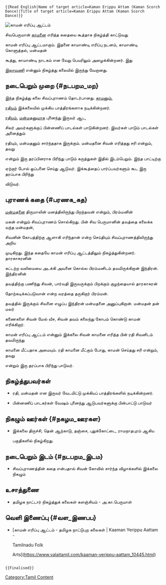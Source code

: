 ```{=mediawiki}
{{Read English|Name of target article=Kaman Erippu Attam (Kaman Scorch Dance)|Title of target article=Kaman Erippu Attam (Kaman Scorch Dance)}}
```
![*காமன் எரிப்பு ஆட்டம்*](காமன்_எரிப்பு_ஆட்டம்.png "காமன் எரிப்பு ஆட்டம்")
சிவபெருமான் [காமனை](காமன் "wikilink") எரித்த கதையை கூத்தாக நிகழ்த்தி காட்டுவது
காமன் எரிப்பு ஆட்டமாகும். இதனை காமாண்டி எரிப்பு நடனம், காமாண்டி கொளுத்தல், மன்மதன்
கூத்து, காமாண்டி நாடகம் என வேறு பெயரிலும் அழைக்கின்றனர். இது
[இலாவணி](இலாவணி "wikilink") என்னும் நிகழ்த்து கலையில் இருந்து வேறானது.

## நடைபெறும் முறை {#நடபறம_மற}

இந்த நிகழ்த்து கலை சிவப்புராணம் தொடர்பானது. [காமனும்](காமன் "wikilink"),
[ரதியும்](ரதி "wikilink") இக்கலையில் முக்கிய பாத்திரங்களாக நடிக்கின்றனர்.
[ரதியும்](ரதி "wikilink"), [மன்மதனுமாக](காமன் "wikilink") புனைந்து இருவர் ஆட,
சிலர் அவர்களுக்குப் பின்னணிப் பாடல்கள் பாடுகின்றனர். இவர்கள் பாடும் பாடல்கள் அனைத்தும்
ரதியும், மன்மதனும் சார்ந்ததாக இருக்கும். மன்மதனை சிவன் எரித்தது சரி என்றும், தவறு
என்றும் இரு தரப்பினராக பிரிந்து பாடும் கருத்துகள் இதில் இடம்பெறும். இந்த பாட்டிற்கு
ஏற்றார் போல் ஒப்பனை செய்து ஆடுவர். இக்கூத்தைப் பார்ப்பவர்களும் கூட இரு தரப்பாக பிரிந்து
விடுவர்.

## புராணக் கதை {#பரணக_கத}

[மன்மதனை](காமன் "wikilink") திருமாலின் மனத்திலிருந்து பிறந்தவன் என்றும், பிரம்மனின்
மகன் என்றும் சிவப்புராணம் சொல்கிறது. பின் சிவ பெருமானின் தவத்தை கலைக்க வந்த மன்மதன்,
சிவனின் கோபத்திற்கு ஆளாகி எரிந்தான் என்ற செய்தியும் சிவப்புராணத்திலிருந்து அறிய
முடிகிறது. இந்த கதையே காமன் எரிப்பு ஆட்டத்திலும் நிகழ்த்துகின்றனர். தாரகாசுரனின்
கட்டற்ற வலிமையை அடக்கி அவனை கொல்ல பிரம்மனிடம் தவமிருக்கிறான் இந்திரன். இந்திரனின்
தவத்திற்கு பணிந்து சிவன், பார்வதி இருவருக்கும் பிறக்கும் குழந்தையால் தாரகாசுரன்
தோற்கடிக்கப்படுவான் என்ற வரத்தை தருகிறார் பிரம்மன்.

தவத்தில் இருக்கும் சிவனை எழுப்ப இந்திரன் மன்மதனை அனுப்புகிறான். மன்மதன் தன் மலர்
கணைகளை சிவன் மேல் வீச, சிவன் தவம் கலைந்து கோபம் கொண்டு காமன் எரிக்கிறார்.

காமன் எரிப்பு ஆட்டம் என்னும் இக்கலை சிவன் காமனை எரித்த பின் ரதி சிவனிடம் தவமிருந்து
காமனை மீட்பதாக அமையும். ரதி காமனை மீட்கும் போது, காமன் செய்தது சரி என்றும், தவறு
என்றும் இரு தரப்பாக பிரிந்து பாடுவர்.

## நிகழ்த்துபவர்கள்

-   ரதி, மன்மதன் என இருவர் வேடமிட்டு முக்கியப் பாத்திரங்களில் நடிக்கின்றனர்.
-   பின்னணிப் பாடகர்கள் வேஷம் புனைந்து ஆடுபவர்களுக்கு பின்பாட்டு பாடுவர்

## நிகழும் ஊர்கள் {#நகழம_ஊரகள}

-   இக்கலை திருச்சி, தென் ஆற்காடு, தஞ்சை, புதுக்கோட்டை, ராமநாதபுரம் ஆகிய
    பகுதிகளில் நிகழ்கிறது.

## நடைபெறும் இடம் {#நடபறம_இடம}

-   சிவப்புராணத்தின் கதை என்பதால் சிவன் கோவில் சார்ந்த விழாக்களில் இக்கலை நிகழும்

## உசாத்துணை

-   தமிழக நாட்டார் நிகழ்த்துக் கலைகள் களஞ்சியம் - அ.கா.பெருமாள்

## வெளி இணைப்பு {#வள_இணபப}

-   [காமன் எரிப்பு ஆட்டம் - தமிழக நாட்டுபுற கலைகள் \| Kaaman Yerippu Aattam -
    Tamilnadu Folk
    Arts](https://www.valaitamil.com/kaaman-yerippu-aattam_10445.html)

```{=mediawiki}
{{Finalised}}
```
[Category:Tamil Content](Category:Tamil_Content "wikilink")
